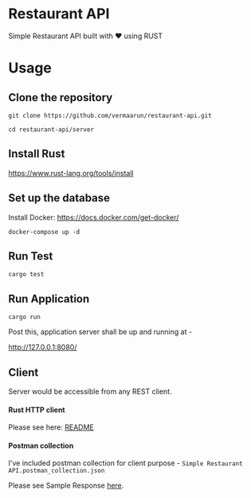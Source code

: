 # Restaurant API

Simple Restaurant API built with ❤️ using RUST

# Usage
## Clone the repository
`git clone https://github.com/vermaarun/restaurant-api.git` 

`cd restaurant-api/server`

## Install Rust
https://www.rust-lang.org/tools/install

## Set up the database
Install Docker:
https://docs.docker.com/get-docker/

`docker-compose up -d`

## Run Test
`cargo test`

## Run Application
`cargo run`

Post this, application server shall be up and running at -

http://127.0.0.1:8080/

## Client
Server would be accessible from any REST client.

#### Rust HTTP client
Please see here: [README](https://github.com/vermaarun/restaurant-api/blob/main/client/README.md)

#### Postman collection
I've included postman collection for client purpose - `Simple Restaurant API.postman_collection.json`

Please see Sample Response [here](https://github.com/vermaarun/restaurant-api/blob/main/server/README.md).
